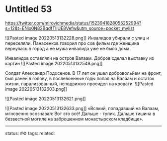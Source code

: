 # Untitled 53
https://twitter.com/mirovichmedia/status/1523941828055252994?s=12&t=ENix0N82BqdfTIjUE8Vefw&utm_source=pocket_mylist

![[Pasted image 20220513132228.png]]
Инвалидов убирали с улиц и переселяли.
Панасенков говорил про сов фильм где женщина вернулась в город а ее мужа инвалида уже не было дома

Инвалидов оставляли на остров Валаам.
Добров сделал выставку из картин
![[Pasted image 20220513132549.png]]

Солдат Александр Подосенов. В 17 лет он ушел добровольйем на фронт, был ранен в голову, в послевоенные годы попал на Валаам и остаток жизни, парализованный, неподвижно просидел на кровати.
![[Pasted image 20220513132603.png]]

![[Pasted image 20220513132621.png]]

![[Pasted image 20220513132633.png]]
«Всякий, попадавший на Валаам, мгновенно осознавал: Вот это всё! Дальше - тупик. Дальше тишина в безвестной могиле на заброшенном монастырском кладбище».



---
status: #⚙️ 
tags: 
related: 